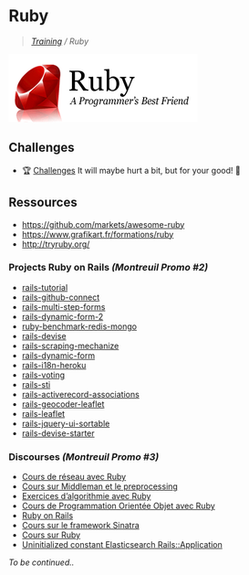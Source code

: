 # Ruby

>_[Training](https://github.com/simplonco/training) / Ruby_

![Ruby](ruby.png)

## Challenges

* :trophy: [Challenges](https://github.com/simplonco/ruby-challenges) It will maybe hurt a bit, but for your good! :cactus:

## Ressources

* https://github.com/markets/awesome-ruby
* https://www.grafikart.fr/formations/ruby
* http://tryruby.org/

### Projects Ruby on Rails _(Montreuil Promo #2)_

* [rails-tutorial](https://github.com/simplonco/rails-tutorial)
* [rails-github-connect](https://github.com/simplonco/rails-github-connect)
* [rails-multi-step-forms](https://github.com/simplonco/rails-multi-step-forms)
* [rails-dynamic-form-2](https://github.com/simplonco/rails-dynamic-form-2)
* [ruby-benchmark-redis-mongo](https://github.com/simplonco/ruby-benchmark-redis-mongo)
* [rails-devise](https://github.com/simplonco/rails-devise)
* [rails-scraping-mechanize](https://github.com/simplonco/rails-scraping-mechanize)
* [rails-dynamic-form](https://github.com/simplonco/rails-dynamic-form)
* [rails-i18n-heroku](https://github.com/simplonco/rails-i18n-heroku)
* [rails-voting](https://github.com/simplonco/rails-voting)
* [rails-sti](https://github.com/simplonco/rails-sti)
* [rails-activerecord-associations](https://github.com/simplonco/rails-activerecord-associations)
* [rails-geocoder-leaflet](https://github.com/simplonco/rails-geocoder-leaflet)
* [rails-leaflet](https://github.com/simplonco/rails-leaflet)
* [rails-jquery-ui-sortable](https://github.com/simplonco/rails-jquery-ui-sortable)
* [rails-devise-starter](https://github.com/simplonco/rails-devise-starter)

### Discourses _(Montreuil Promo #3)_

* [Cours de réseau avec Ruby](http://discourse.simplon.co/t/cours-de-reseau-avec-ruby/77)
* [Cours sur Middleman et le preprocessing](http://discourse.simplon.co/t/cours-sur-middleman-et-le-preprocessing/80)
* [Exercices d’algorithmie avec Ruby](http://discourse.simplon.co/t/exercices-dalgorithmie-avec-ruby/81)
* [Cours de Programmation Orientée Objet avec Ruby](http://discourse.simplon.co/t/cours-de-programmation-orientee-objet-avec-ruby/79)
* [Ruby on Rails](http://discourse.simplon.co/t/ruby-on-rails/92)
* [Cours sur le framework Sinatra](http://discourse.simplon.co/t/cours-sur-le-framework-sinatra/85)
* [Cours sur Ruby](http://discourse.simplon.co/t/cours-sur-ruby/72)
* [Uninitialized constant Elasticsearch Rails::Application](http://discourse.simplon.co/t/uninitialized-constant-elasticsearch-rails-application/125)

_To be continued.._
